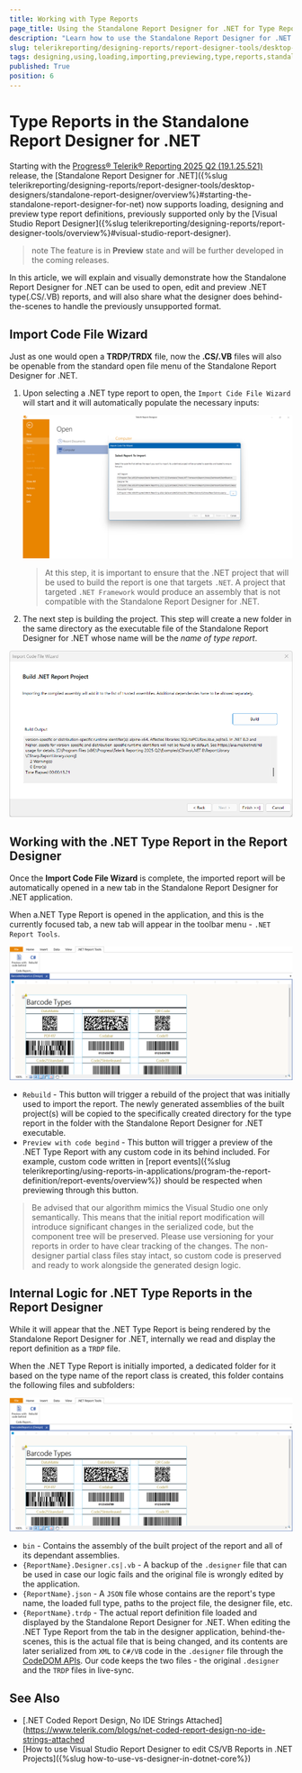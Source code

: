 ```yaml
---
title: Working with Type Reports
page_title: Using the Standalone Report Designer for .NET for Type Reports
description: "Learn how to use the Standalone Report Designer for .NET to load, design and preview Type(.CS/.VB) Reports."
slug: telerikreporting/designing-reports/report-designer-tools/desktop-designers/standalone-report-designer/srd-net-working-with-type-report-definitions
tags: designing,using,loading,importing,previewing,type,reports,standalone,report,designer,for,net
published: True
position: 6
---
```


# Type Reports in the Standalone Report Designer for .NET

Starting with the [Progress® Telerik® Reporting 2025 Q2 (19.1.25.521)](https://www.telerik.com/support/whats-new/reporting/release-history/progress-telerik-reporting-2025-q2-19-1-25-521) release, the [Standalone Report Designer for .NET]({%slug telerikreporting/designing-reports/report-designer-tools/desktop-designers/standalone-report-designer/overview%}#starting-the-standalone-report-designer-for-net) now supports loading, designing and preview type report definitions, previously supported only by the [Visual Studio Report Designer]({%slug telerikreporting/designing-reports/report-designer-tools/overview%}#visual-studio-report-designer).

>note The feature is in **Preview** state and will be further developed in the coming releases.

In this article, we will explain and visually demonstrate how the Standalone Report Designer for .NET can be used to open, edit and preview .NET type(.CS/.VB) reports, and will also share what the designer does behind-the-scenes to handle the previously unsupported format.

## Import Code File Wizard

Just as one would open a **TRDP/TRDX** file, now the **.CS/.VB** files will also be openable from the standard open file menu of the Standalone Report Designer for .NET.

1. Upon selecting a .NET type report to open, the `Import Cide File Wizard` will start and it will automatically populate the necessary inputs:

	![An image of the first step of the Import Code File Wizard where the paths to the report files are shown](./images/srd-net-type-reports/srd-net-open-type-report.png)

	> At this step, it is important to ensure that the .NET project that will be used to build the report is one that targets `.NET`. A project that targeted `.NET Framework` would produce an assembly that is not compatible with the Standalone Report Designer for .NET.

1. The next step is building the project. This step will create a new folder in the same directory as the executable file of the Standalone Report Designer for .NET whose name will be the *name of type report*.

![An image of the second step of the Import Code File Wizard where the project is built and the build information is outputed to the GUI](./images/srd-net-type-reports/srd-net-build-type-report-project.png)


## Working with the .NET Type Report in the Report Designer

Once the **Import Code File Wizard** is complete, the imported report will be automatically opened in a new tab in the Standalone Report Designer for .NET application.

When a.NET Type Report is opened in the application, and this is the currently focused tab, a new tab will appear in the toolbar menu - `.NET Report Tools`.

![An image of the .NET Report Tools tab in the Standalone Report Designer for .NET's toolbar](./images/srd-net-type-reports/srd-net-preview-options.png)

- `Rebuild` - This button will trigger a rebuild of the project that was initially used to import the report. The newly generated assemblies of the built project(s) will be copied to the specifically created directory for the type report in the folder with the Standalone Report Designer for .NET executable.
- `Preview with code begind` - This button will trigger a preview of the .NET Type Report with any custom code in its behind included. For example, custom code written in [report events]({%slug telerikreporting/using-reports-in-applications/program-the-report-definition/report-events/overview%}) should be respected when previewing through this button.

> Be advised that our algorithm mimics the Visual Studio one only semantically. This means that the initial report modification will introduce significant changes in the serialized code, but the component tree will be preserved. Please use versioning for your reports in order to have clear tracking of the changes. The non-designer partial class files stay intact, so custom code is preserved and ready to work alongside the generated design logic.

## Internal Logic for .NET Type Reports in the Report Designer

While it will appear that the .NET Type Report is being rendered by the Standalone Report Designer for .NET, internally we read and display the report definition as a `TRDP` file.

When the .NET Type Report is initially imported, a dedicated folder for it based on the type name of the report class is created, this folder contains the following files and subfolders:

![An image of the impoted .NET Type Report's automatically created folder with its contents](./images/srd-net-type-reports/srd-net-preview-options.png)

- `bin` - Contains the assembly of the built project of the report and all of its dependant assemblies.
- `{ReportName}.Designer.cs|.vb` - A backup of the `.designer` file that can be used in case our logic fails and the original file is wrongly edited by the application.
- `{ReportName}.json` - A `JSON` file whose contains are the report's type name, the loaded full type, paths to the project file, the designer file, etc.
- `{ReportName}.trdp` - The actual report definition file loaded and displayed by the Standalone Report Designer for .NET. When editing the .NET Type Report from the tab in the designer application, behind-the-scenes, this is the actual file that is being changed, and its contents are later serialized from `XML` to `C#/VB` code in the `.designer` file through the [CodeDOM APIs](https://learn.microsoft.com/en-us/dotnet/api/system.codedom?view=windowsdesktop-9.0). Our code keeps the two files - the original `.designer` and the `TRDP` files in live-sync.

## See Also

* [.NET Coded Report Design, No IDE Strings Attached](https://www.telerik.com/blogs/net-coded-report-design-no-ide-strings-attached
* [How to use Visual Studio Report Designer to edit CS/VB Reports in .NET Projects]({%slug how-to-use-vs-designer-in-dotnet-core%})